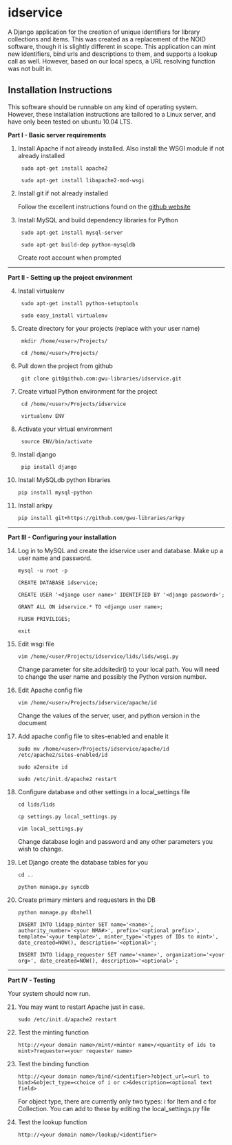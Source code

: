 idservice
=========
A Django application for the creation of unique identifiers for library collections and items.
This was created as a replacement of the NOID software, though it is slightly different in scope.
This application can mint new identifiers, bind urls and descriptions to them, and supports a lookup call as well. However, based on our local specs, a URL resolving function was not built in.


Installation Instructions
-------------------------
This software should be runnable on any kind of operating system. However, these installation instructions are tailored to a Linux server, and have only been tested on ubuntu 10.04 LTS.

**Part I - Basic server requirements**

1. Install Apache if not already installed. Also install the WSGI module if not already installed

        sudo apt-get install apache2

        sudo apt-get install libapache2-mod-wsgi

2. Install git if not already installed

    Follow the excellent instructions found on the [github website](http://help.github.com/linux-set-up-git/)

3. Install MySQL and build dependency libraries for Python

        sudo apt-get install mysql-server

        sudo apt-get build-dep python-mysqldb

    Create root account when prompted

- - -

**Part II - Setting up the project environment**

4. Install virtualenv

        sudo apt-get install python-setuptools

        sudo easy_install virtualenv

5. Create directory for your projects (replace <user> with your user name)

        mkdir /home/<user>/Projects/

        cd /home/<user>/Projects/

6. Pull down the project from github

        git clone git@github.com:gwu-libraries/idservice.git

7. Create virtual Python environment for the project

        cd /home/<user>/Projects/idservice
        
        virtualenv ENV

8. Activate your virtual environment

        source ENV/bin/activate

9. Install django

        pip install django

10. Install MySQLdb python libraries

        pip install mysql-python

13. Install arkpy

        pip install git+https://github.com/gwu-libraries/arkpy

- - -

**Part III - Configuring your installation**

14. Log in to MySQL and create the idservice user and database. Make up a user name and password.

        mysql -u root -p

        CREATE DATABASE idservice;

        CREATE USER '<django user name>' IDENTIFIED BY '<django password>';

        GRANT ALL ON idservice.* TO <django user name>;
    
        FLUSH PRIVILIGES;

        exit

15. Edit wsgi file

        vim /home/<user/Projects/idservice/lids/lids/wsgi.py

    Change parameter for site.addsitedir() to your local path. You will need to change the user name and possibly the Python version number.

16. Edit Apache config file

        vim /home/<user>/Projects/idservice/apache/id

    Change the values of the server, user, and python version in the document

17. Add apache config file to sites-enabled and enable it

        sudo mv /home/<user>/Projects/idservice/apache/id /etc/apache2/sites-enabled/id

        sudo a2ensite id

        sudo /etc/init.d/apache2 restart

18. Configure database and other settings in a local_settings file

        cd lids/lids

        cp settings.py local_settings.py

        vim local_settings.py

    Change database login and password and any other parameters you wish to change.

19. Let Django create the database tables for you

        cd ..

        python manage.py syncdb

20. Create primary minters and requesters in the DB

        python manage.py dbshell

        INSERT INTO lidapp_minter SET name='<name>', authority_number='<your NMA#>', prefix='<optional prefix>', template='<your template>', minter_type='<types of IDs to mint>', date_created=NOW(), description='<optional>';

        INSERT INTO lidapp_requester SET name='<name>', organization='<your org>', date_created=NOW(), description='<optional>';

- - -

**Part IV - Testing**

Your system should now run. 

21. You may want to restart Apache just in case. 

        sudo /etc/init.d/apache2 restart

22. Test the minting function

        http://<your domain name>/mint/<minter name>/<quantity of ids to mint>?requester=<your requester name>

23. Test the binding function

        http://<your domain name>/bind/<identifier>?object_url=<url to bind>&object_type=<choice of i or c>&description=<optional text field>

    For object type, there are currently only two types: i for Item and c for Collection. You can add to these by editing the local_settings.py file

24. Test the lookup function

        http://<your domain name>/lookup/<identifier>
